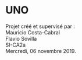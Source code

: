 # UNO

Projet créé et supervisé par :   
Mauricio Costa-Cabral   
Flavio Sovilla            
SI-CA2a            
Mercredi, 06 novembre 2019.
